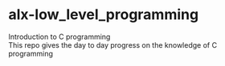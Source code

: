 # alx-low_level_programming
Introduction to C programming <br />
This repo gives the day to day progress on the knowledge of C programming
